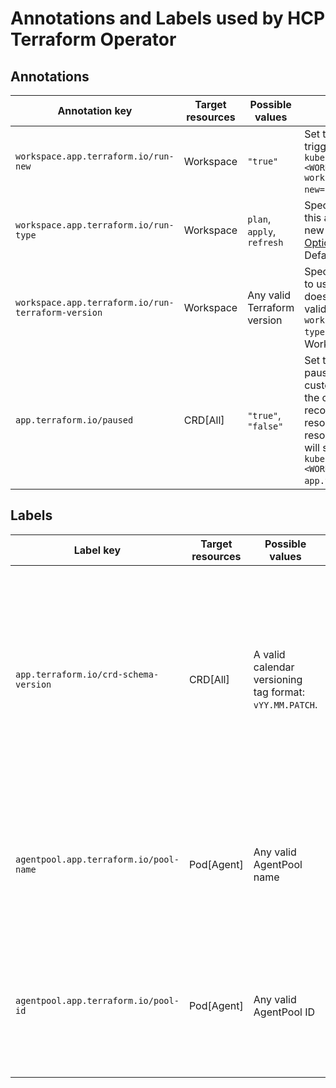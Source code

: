 # Annotations and Labels used by HCP Terraform Operator

## Annotations

| Annotation key | Target resources | Possible values | Description |
| --- | --- | --- | --- |
| `workspace.app.terraform.io/run-new` | Workspace | `"true"` | Set this annotation to `"true"` to trigger a new run. Example: `kubectl annotate workspace <WORKSPACE-NAME> workspace.app.terraform.io/run-new="true"`. |
| `workspace.app.terraform.io/run-type` | Workspace | `plan`, `apply`, `refresh` | Specifies the run type. Changing this annotation does not start a new run. Refer to [Run Modes and Options](https://developer.hashicorp.com/terraform/cloud-docs/run/modes-and-options) for more information. Defaults to `"plan"`. |
| `workspace.app.terraform.io/run-terraform-version` | Workspace | Any valid Terraform version | Specifies the Terraform version to use. Changing this annotation does not start a new run. Only valid when the annotation `workspace.app.terraform.io/run-type` is set to `plan`. Defaults to the Workspace version. |
| `app.terraform.io/paused` | CRD[All] | `"true"`, `"false"` | Set this annotation to `"true"` to pause reconciliation for the custom resource. While paused, the operator will skip reconciliation for the annotated resource, even if the custom resource changes. Deletion logic will still be executed. Example: `kubectl annotate workspace <WORKSPACE-NAME> app.terraform.io/paused="true"`. |

## Labels

| Label key | Target resources | Possible values | Description |
| --- | --- | --- | --- |
| `app.terraform.io/crd-schema-version` | CRD[All] | A valid calendar versioning tag format: `vYY.MM.PATCH`. | The label is used to version the HCP Operator CRD. The version is updated whenever there is a change in the schema, following the [calendar versioning](https://calver.org/) approach. |
| `agentpool.app.terraform.io/pool-name` | Pod[Agent] | Any valid AgentPool name | Associate the resource with a specific agent pool by specifying the name of the agent pool. |
| `agentpool.app.terraform.io/pool-id` | Pod[Agent] | Any valid AgentPool ID | Associate the resource with a specific agent pool by specifying the ID of the agent pool. |
